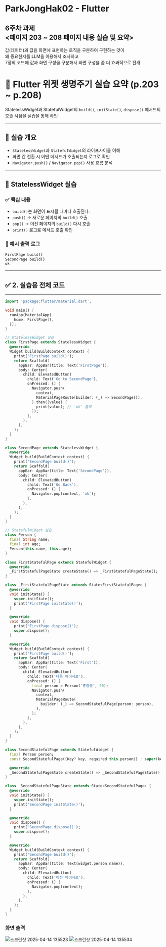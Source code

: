 # ParkJongHak02 - Flutter


## 6주차 과제<br/><페이지 203 ~ 208 페이지 내용 실습 및 요약>
값(데이터)과 값을 화면에 표현하는 로직을 구분하여 구현하는 것이 
</br>
왜 중요한지를 LLM을 이용해서 조사하고
</br>
7장의 코드에 값과 화면 구성을 구분해서 화면 구성을 좀 더 효과적으로 전개


# 📘 Flutter 위젯 생명주기 실습 요약 (p.203 ~ p.208)


StatelessWidget과 StatefulWidget의 `build()`, `initState()`, `dispose()` 메서드의 호출 시점을 실습을 통해 확인

---

## 📌 실습 개요

- `StatelessWidget`과 `StatefulWidget`의 라이프사이클 이해
- 화면 간 전환 시 어떤 메서드가 호출되는지 로그로 확인
- `Navigator.push()` / `Navigator.pop()` 사용 흐름 분석

---

## 🧪 StatelessWidget 실습

### ✅ 핵심 내용
- `build()`는 화면이 표시될 때마다 호출된다.
- `push()` → 새로운 페이지의 `build()` 호출
- `pop()` → 이전 페이지의 `build()` 다시 호출
- `print()` 로그로 메서드 호출 확인

### 📄 예시 출력 로그
```bash
FirstPage build()
SecondPage build()
ok
```

---

## ✅ 2. 실습용 전체 코드


---

```dart
import 'package:flutter/material.dart';

void main() {
  runApp(MaterialApp(
    home: FirstPage(),
  ));
}

// StatelessWidget 실습
class FirstPage extends StatelessWidget {
  @override
  Widget build(BuildContext context) {
    print('FirstPage build()');
    return Scaffold(
      appBar: AppBar(title: Text('FirstPage')),
      body: Center(
        child: ElevatedButton(
          child: Text('Go to SecondPage'),
          onPressed: () {
            Navigator.push(
              context,
              MaterialPageRoute(builder: (_) => SecondPage()),
            ).then((value) {
              print(value); // 'ok' 출력
            });
          },
        ),
      ),
    );
  }
}

class SecondPage extends StatelessWidget {
  @override
  Widget build(BuildContext context) {
    print('SecondPage build()');
    return Scaffold(
      appBar: AppBar(title: Text('SecondPage')),
      body: Center(
        child: ElevatedButton(
          child: Text('Go Back'),
          onPressed: () {
            Navigator.pop(context, 'ok');
          },
        ),
      ),
    );
  }
}

// StatefulWidget 실습
class Person {
  final String name;
  final int age;
  Person(this.name, this.age);
}

class FirstStatefulPage extends StatefulWidget {
  @override
  _FirstStatefulPageState createState() => _FirstStatefulPageState();
}

class _FirstStatefulPageState extends State<FirstStatefulPage> {
  @override
  void initState() {
    super.initState();
    print('FirstPage initState()');
  }

  @override
  void dispose() {
    print('FirstPage dispose()');
    super.dispose();
  }

  @override
  Widget build(BuildContext context) {
    print('FirstPage build()');
    return Scaffold(
      appBar: AppBar(title: Text('First')),
      body: Center(
        child: ElevatedButton(
          child: Text('다음 페이지로'),
          onPressed: () {
            final person = Person('홍길동', 20);
            Navigator.push(
              context,
              MaterialPageRoute(
                builder: (_) => SecondStatefulPage(person: person),
              ),
            );
          },
        ),
      ),
    );
  }
}

class SecondStatefulPage extends StatefulWidget {
  final Person person;
  const SecondStatefulPage({Key? key, required this.person}) : super(key: key);

  @override
  _SecondStatefulPageState createState() => _SecondStatefulPageState();
}

class _SecondStatefulPageState extends State<SecondStatefulPage> {
  @override
  void initState() {
    super.initState();
    print('SecondPage initState()');
  }

  @override
  void dispose() {
    print('SecondPage dispose()');
    super.dispose();
  }

  @override
  Widget build(BuildContext context) {
    print('SecondPage build()');
    return Scaffold(
      appBar: AppBar(title: Text(widget.person.name)),
      body: Center(
        child: ElevatedButton(
          child: Text('이전 페이지로'),
          onPressed: () {
            Navigator.pop(context);
          },
        ),
      ),
    );
  }
}
```
### 화면 출력
![스크린샷 2025-04-14 135523](https://github.com/user-attachments/assets/e628641f-bf0a-4560-8091-18a346f5cac5)
![스크린샷 2025-04-14 135534](https://github.com/user-attachments/assets/b4b5727c-cb4b-46de-8449-53f9a61c2db2)


